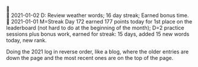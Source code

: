  :large_blue_circle:  <br>
 :large_blue_circle: 2021-01-02 D: Review weather words; 16 day streak; Earned bonus time. <br>
 :large_blue_circle: 2021-01-01 M=Streak Day 172 earned 177 points today for 1st place on the leaderboard (not hard to do at the beginning of the month); D=2 practice sessions plus bonus work, earned for streak: 15 days, added 15 new words today, new rank.  <br>

Doing the 2021 log in reverse order, like a blog, where the older entries are down the page and the most recent ones are on the top of the page. 
